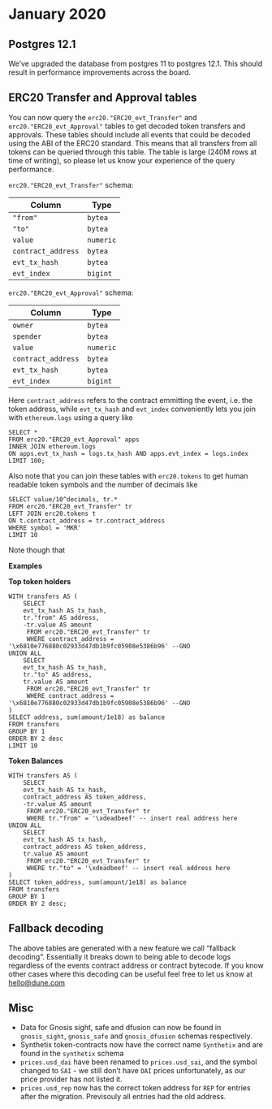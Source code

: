 # January 2020

## Postgres 12.1 <a href="#postgres-121" id="postgres-121"></a>

We’ve upgraded the database from postgres 11 to postgres 12.1. This should result in performance improvements across the board.

## ERC20 Transfer and Approval tables <a href="#erc20-transfer-and-approval-tables" id="erc20-transfer-and-approval-tables"></a>

You can now query the `erc20."ERC20_evt_Transfer"` and `erc20."ERC20_evt_Approval"` tables to get decoded token transfers and approvals. These tables should include all events that could be decoded using the ABI of the ERC20 standard. This means that all transfers from all tokens can be queried through this table. The table is large (240M rows at time of writing), so please let us know your experience of the query performance.

`erc20."ERC20_evt_Transfer"` schema:

| Column             | Type      |
| ------------------ | --------- |
| `"from"`           | `bytea`   |
| `"to"`             | `bytea`   |
| `value`            | `numeric` |
| `contract_address` | `bytea`   |
| `evt_tx_hash`      | `bytea`   |
| `evt_index`        | `bigint`  |

`erc20."ERC20_evt_Approval"` schema:

| Column             | Type      |
| ------------------ | --------- |
| `owner`            | `bytea`   |
| `spender`          | `bytea`   |
| `value`            | `numeric` |
| `contract_address` | `bytea`   |
| `evt_tx_hash`      | `bytea`   |
| `evt_index`        | `bigint`  |

Here `contract_address` refers to the contract emmitting the event, i.e. the token address, while `evt_tx_hash` and `evt_index` conveniently lets you join with `ethereum.logs` using a query like

```
SELECT *
FROM erc20."ERC20_evt_Approval" apps
INNER JOIN ethereum.logs 
ON apps.evt_tx_hash = logs.tx_hash AND apps.evt_index = logs.index
LIMIT 100;
```

Also note that you can join these tables with `erc20.tokens` to get human readable token symbols and the number of decimals like

```
SELECT value/10^decimals, tr.*
FROM erc20."ERC20_evt_Transfer" tr 
LEFT JOIN erc20.tokens t
ON t.contract_address = tr.contract_address
WHERE symbol = 'MKR'
LIMIT 10
```

Note though that

**Examples**

**Top token holders**

```
WITH transfers AS (
    SELECT
    evt_tx_hash AS tx_hash,
    tr."from" AS address,
    -tr.value AS amount
     FROM erc20."ERC20_evt_Transfer" tr
     WHERE contract_address = '\x6810e776880c02933d47db1b9fc05908e5386b96' --GNO
UNION ALL
    SELECT
    evt_tx_hash AS tx_hash,
    tr."to" AS address,
    tr.value AS amount
     FROM erc20."ERC20_evt_Transfer" tr 
     WHERE contract_address = '\x6810e776880c02933d47db1b9fc05908e5386b96' --GNO
)
SELECT address, sum(amount/1e18) as balance
FROM transfers
GROUP BY 1
ORDER BY 2 desc
LIMIT 10
```

**Token Balances**

```
WITH transfers AS (
    SELECT
    evt_tx_hash AS tx_hash,
    contract_address AS token_address,
    -tr.value AS amount
     FROM erc20."ERC20_evt_Transfer" tr
     WHERE tr."from" = '\xdeadbeef' -- insert real address here
UNION ALL
    SELECT
    evt_tx_hash AS tx_hash,
    contract_address AS token_address,
    tr.value AS amount
     FROM erc20."ERC20_evt_Transfer" tr 
     WHERE tr."to" = '\xdeadbeef' -- insert real address here
)
SELECT token_address, sum(amount/1e18) as balance
FROM transfers
GROUP BY 1
ORDER BY 2 desc;
```

## Fallback decoding <a href="#fallback-decoding" id="fallback-decoding"></a>

The above tables are generated with a new feature we call “fallback decoding”. Essentially it breaks down to being able to decode logs regardless of the events contract address or contract bytecode. If you know other cases where this decoding can be useful feel free to let us know at [hello@dune.com](mailto:hello@dune.com)

## Misc <a href="#misc1" id="misc1"></a>

* Data for Gnosis sight, safe and dfusion can now be found in `gnosis_sight`, `gnosis_safe` and `gnosis_dfusion` schemas respectively.
* Synthetix token-contracts now have the correct name `Synthetix` and are found in the `synthetix` schema
* `prices.usd_dai` have been renamed to `prices.usd_sai`, and the symbol changed to `SAI` - we still don’t have `DAI` prices unfortunately, as our price provider has not listed it.
* `prices.usd_rep` now has the correct token address for `REP` for entries after the migration. Previsouly all entries had the old address.
